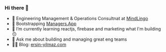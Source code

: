 ### Hi there 👋

- 🔭 Engineering Management & Operations Consultnat at [MindLingo](https://mindlingo.com)
- 🔭 Bootstrapping [Managers.App](https://managers.app)
- 🌱 I’m currently learning reactjs, firebase and marketing what I'm building 🙃
- 💬 Ask me about building and managing great eng teams
- ✍🏼 Blog: [ersin-yilmaz.com](https://ersin-yilmaz.com)

